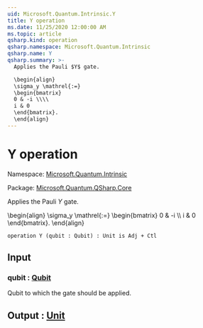 ```yaml
---
uid: Microsoft.Quantum.Intrinsic.Y
title: Y operation
ms.date: 11/25/2020 12:00:00 AM
ms.topic: article
qsharp.kind: operation
qsharp.namespace: Microsoft.Quantum.Intrinsic
qsharp.name: Y
qsharp.summary: >-
  Applies the Pauli $Y$ gate.

  \begin{align}
  \sigma_y \mathrel{:=}
  \begin{bmatrix}
  0 & -i \\\\
  i & 0
  \end{bmatrix}.
  \end{align}
---
```


# Y operation

Namespace: [Microsoft.Quantum.Intrinsic](xref:Microsoft.Quantum.Intrinsic)

Package: [Microsoft.Quantum.QSharp.Core](https://nuget.org/packages/Microsoft.Quantum.QSharp.Core)


Applies the Pauli $Y$ gate.\begin{align}\sigma_y \mathrel{:=}\begin{bmatrix}0 & -i \\\\i & 0\end{bmatrix}.\end{align}

```qsharp
operation Y (qubit : Qubit) : Unit is Adj + Ctl
```


## Input

### qubit : [Qubit](xref:microsoft.quantum.lang-ref.qubit)

Qubit to which the gate should be applied.



## Output : [Unit](xref:microsoft.quantum.lang-ref.unit)

